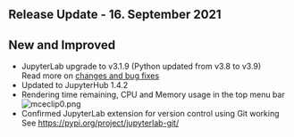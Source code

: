 ## Release Update - 16. September 2021

## New and Improved

-   JupyterLab upgrade to v3.1.9 (Python updated from v3.8 to v3.9)  
    Read more on [changes and bug
    fixes](https://jupyterlab.readthedocs.io/en/stable/getting_started/changelog.html#id12)
-   Updated to JupyterHub 1.4.2
-   Rendering time remaining, CPU and Memory usage in the top menu bar  
    ![mceclip0.png](mkdocs/includes/images/mceclip0.png)  
-   Confirmed JupyterLab extension for version control using Git
    working  
    See <https://pypi.org/project/jupyterlab-git/>

 
